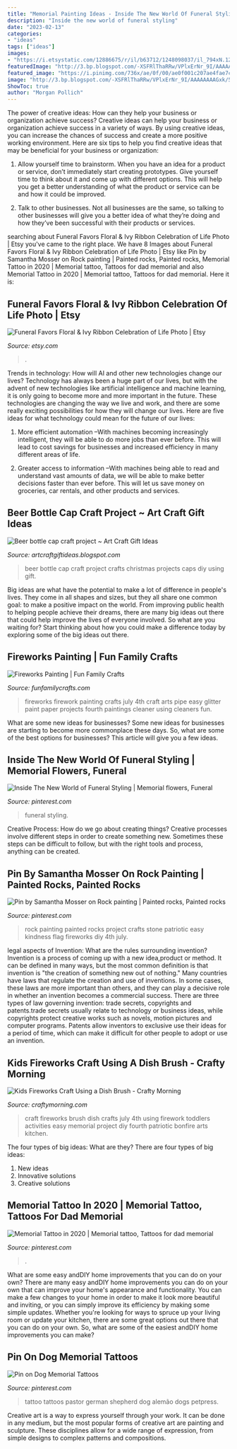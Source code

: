 ```yaml
---
title: "Memorial Painting Ideas - Inside The New World Of Funeral Styling"
description: "Inside the new world of funeral styling"
date: "2023-02-13"
categories:
- "ideas"
tags: ["ideas"]
images:
- "https://i.etsystatic.com/12886675/r/il/b63712/1248098037/il_794xN.1248098037_a4a4.jpg"
featuredImage: "http://3.bp.blogspot.com/-XSFRlThaRRw/VPlxErNr_9I/AAAAAAAAGxk/5vvb7wc3Dj4/s1600/beer%2Bbottle%2Bcap%2Bcraft%2Bideas4.jpg"
featured_image: "https://i.pinimg.com/736x/ae/0f/00/ae0f001c207ae4fae7c5dc979b8a6144.jpg"
image: "http://3.bp.blogspot.com/-XSFRlThaRRw/VPlxErNr_9I/AAAAAAAAGxk/5vvb7wc3Dj4/s1600/beer%2Bbottle%2Bcap%2Bcraft%2Bideas4.jpg"
ShowToc: true
author: "Morgan Pollich"
---
```



The power of creative ideas: How can they help your business or organization achieve success?
Creative ideas can help your business or organization achieve success in a variety of ways. By using creative ideas, you can increase the chances of success and create a more positive working environment. Here are six tips to help you find creative ideas that may be beneficial for your business or organization:
1. Allow yourself time to brainstorm. When you have an idea for a product or service, don’t immediately start creating prototypes. Give yourself time to think about it and come up with different options. This will help you get a better understanding of what the product or service can be and how it could be improved.

2. Talk to other businesses. Not all businesses are the same, so talking to other businesses will give you a better idea of what they’re doing and how they’ve been successful with their products or services.

	

		
searching about Funeral Favors Floral &amp; Ivy Ribbon Celebration of Life Photo | Etsy you've came to the right place. We have 8 Images about Funeral Favors Floral &amp; Ivy Ribbon Celebration of Life Photo | Etsy like Pin by Samantha Mosser on Rock painting | Painted rocks, Painted rocks, Memorial Tattoo in 2020 | Memorial tattoo, Tattoos for dad memorial and also Memorial Tattoo in 2020 | Memorial tattoo, Tattoos for dad memorial. Here it is:
		
    
## Funeral Favors Floral &amp; Ivy Ribbon Celebration Of Life Photo | Etsy

<img loading=lazy src="https://i.etsystatic.com/12886675/r/il/b63712/1248098037/il_794xN.1248098037_a4a4.jpg" onerror="this.onerror=null;this.src='https://tse3.mm.bing.net/th?id=OIP.Gdi1pv7xtDclfBiUX0s_1gHaJ4&amp;pid=15.1';" alt="Funeral Favors Floral &amp; Ivy Ribbon Celebration of Life Photo | Etsy">

_Source: etsy.com_

>. 

	

Trends in technology: How will AI and other new technologies change our lives?
Technology has always been a huge part of our lives, but with the advent of new technologies like artificial intelligence and machine learning, it is only going to become more and more important in the future. These technologies are changing the way we live and work, and there are some really exciting possibilities for how they will change our lives. Here are five ideas for what technology could mean for the future of our lives:
1. More efficient automation –With machines becoming increasingly intelligent, they will be able to do more jobs than ever before. This will lead to cost savings for businesses and increased efficiency in many different areas of life.

2. Greater access to information –With machines being able to read and understand vast amounts of data, we will be able to make better decisions faster than ever before. This will let us save money on groceries, car rentals, and other products and services.

    
## Beer Bottle Cap Craft Project ~ Art Craft Gift Ideas

<img loading=lazy src="http://3.bp.blogspot.com/-XSFRlThaRRw/VPlxErNr_9I/AAAAAAAAGxk/5vvb7wc3Dj4/s1600/beer%2Bbottle%2Bcap%2Bcraft%2Bideas4.jpg" onerror="this.onerror=null;this.src='https://tse3.mm.bing.net/th?id=OIP.XC3HdBBf0Y1iDpJ7lksC3wHaKM&amp;pid=15.1';" alt="Beer bottle cap craft project ~ Art Craft Gift Ideas">

_Source: artcraftgiftideas.blogspot.com_

>beer bottle cap craft project crafts christmas projects caps diy using gift. 

	

Big ideas are what have the potential to make a lot of difference in people's lives. They come in all shapes and sizes, but they all share one common goal: to make a positive impact on the world. From improving public health to helping people achieve their dreams, there are many big ideas out there that could help improve the lives of everyone involved. So what are you waiting for? Start thinking about how you could make a difference today by exploring some of the big ideas out there.

    
## Fireworks Painting | Fun Family Crafts

<img loading=lazy src="http://funfamilycrafts.com/wp-content/uploads/2013/06/fireworks.jpg" onerror="this.onerror=null;this.src='https://tse2.mm.bing.net/th?id=OIP.6MmCrIIA06fmrtZDJ07Z-gHaDr&amp;pid=15.1';" alt="Fireworks Painting | Fun Family Crafts">

_Source: funfamilycrafts.com_

>fireworks firework painting crafts july 4th craft arts pipe easy glitter paint paper projects fourth paintings cleaner using cleaners fun. 

	

What are some new ideas for businesses?
Some new ideas for businesses are starting to become more commonplace these days.  So, what are some of the best options for businesses? This article will give you a few ideas.

    
## Inside The New World Of Funeral Styling | Memorial Flowers, Funeral

<img loading=lazy src="https://i.pinimg.com/736x/ae/0f/00/ae0f001c207ae4fae7c5dc979b8a6144.jpg" onerror="this.onerror=null;this.src='https://tse3.mm.bing.net/th?id=OIP.MHNrim7hMq0QTOiJxqyjygHaHa&amp;pid=15.1';" alt="Inside The New World of Funeral Styling | Memorial flowers, Funeral">

_Source: pinterest.com_

>funeral styling. 

	

Creative Process: How do we go about creating things?
Creative processes involve different steps in order to create something new. Sometimes these steps can be difficult to follow, but with the right tools and process, anything can be created.

    
## Pin By Samantha Mosser On Rock Painting | Painted Rocks, Painted Rocks

<img loading=lazy src="https://i.pinimg.com/736x/74/fa/9d/74fa9db611b7d0a4dcb4729ea8eb40fc.jpg" onerror="this.onerror=null;this.src='https://tse4.mm.bing.net/th?id=OIP.NSas_WTgVggxeVDbOPS84gHaLZ&amp;pid=15.1';" alt="Pin by Samantha Mosser on Rock painting | Painted rocks, Painted rocks">

_Source: pinterest.com_

>rock painting painted rocks project crafts stone patriotic easy kindness flag fireworks diy 4th july. 

	

legal aspects of Invention: What are the rules surrounding invention?
Invention is a process of coming up with a new idea,product or method. It can be defined in many ways, but the most common definition is that invention is "the creation of something new out of nothing." Many countries have laws that regulate the creation and use of inventions. In some cases, these laws are more important than others, and they can play a decisive role in whether an invention becomes a commercial success.
There are three types of law governing invention: trade secrets, copyrights and patents.trade secrets usually relate to technology or business ideas, while copyrights protect creative works such as novels, motion pictures and computer programs. Patents allow inventors to exclusive use their ideas for a period of time, which can make it difficult for other people to adopt or use an invention.

    
## Kids Fireworks Craft Using A Dish Brush - Crafty Morning

<img loading=lazy src="http://www.craftymorning.com/wp-content/uploads/2014/06/dish-brush-fireworks-craft-for-kids.png" onerror="this.onerror=null;this.src='https://tse2.mm.bing.net/th?id=OIP.We2-CDW8_Lya2WibDEeSXAHaM_&amp;pid=15.1';" alt="Kids Fireworks Craft Using a Dish Brush - Crafty Morning">

_Source: craftymorning.com_

>craft fireworks brush dish crafts july 4th using firework toddlers activities easy memorial project diy fourth patriotic bonfire arts kitchen. 

	

The four types of big ideas: What are they?
There are four types of big ideas: 
1. New ideas 
2. Innovative solutions 
3. Creative solutions 

    
## Memorial Tattoo In 2020 | Memorial Tattoo, Tattoos For Dad Memorial

<img loading=lazy src="https://i.pinimg.com/736x/8c/ee/d2/8ceed2b74a1bf26bde699914b1ced9e3.jpg" onerror="this.onerror=null;this.src='https://tse3.mm.bing.net/th?id=OIP.j5SKfM4TQur4p2u-8br1wAHaJ3&amp;pid=15.1';" alt="Memorial Tattoo in 2020 | Memorial tattoo, Tattoos for dad memorial">

_Source: pinterest.com_

>. 

	

What are some easy andDIY home improvements that you can do on your own?
There are many easy andDIY home improvements you can do on your own that can improve your home's appearance and functionality. You can make a few changes to your home in order to make it look more beautiful and inviting, or you can simply improve its efficiency by making some simple updates. Whether you're looking for ways to spruce up your living room or update your kitchen, there are some great options out there that you can do on your own. So, what are some of the easiest andDIY home improvements you can make?

    
## Pin On Dog Memorial Tattoos

<img loading=lazy src="https://i.pinimg.com/736x/c9/98/6c/c9986cbb663c909368de8878e985aa53.jpg" onerror="this.onerror=null;this.src='https://tse3.mm.bing.net/th?id=OIP.ULF5E3TrjWETjIM_fmUUXQHaJ4&amp;pid=15.1';" alt="Pin on Dog Memorial Tattoos">

_Source: pinterest.com_

>tattoo tattoos pastor german shepherd dog alemão dogs petpress. 

	

Creative art is a way to express yourself through your work. It can be done in any medium, but the most popular forms of creative art are painting and sculpture. These disciplines allow for a wide range of expression, from simple designs to complex patterns and compositions.

